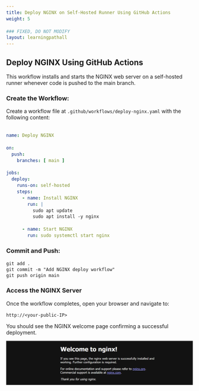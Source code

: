 ```yaml
---
title: Deploy NGINX on Self-Hosted Runner Using GitHub Actions
weight: 5

### FIXED, DO NOT MODIFY
layout: learningpathall
---
```



## Deploy NGINX Using GitHub Actions
This workflow installs and starts the NGINX web server on a self-hosted runner whenever code is pushed to the main branch.

### Create the Workflow:

Create a workflow file at `.github/workflows/deploy-nginx.yaml` with the following content:

```yaml

name: Deploy NGINX

on:
  push:
    branches: [ main ]

jobs:
  deploy:
    runs-on: self-hosted
    steps:
      - name: Install NGINX
        run: |
          sudo apt update
          sudo apt install -y nginx

      - name: Start NGINX
        run: sudo systemctl start nginx
```
### Commit and Push:

 ```console
git add .
git commit -m "Add NGINX deploy workflow"
git push origin main
```
### Access the NGINX Server
Once the workflow completes, open your browser and navigate to:
```
http://<your-public-IP>
```
You should see the NGINX welcome page confirming a successful deployment.

![nginx](./images/nginx.png)
